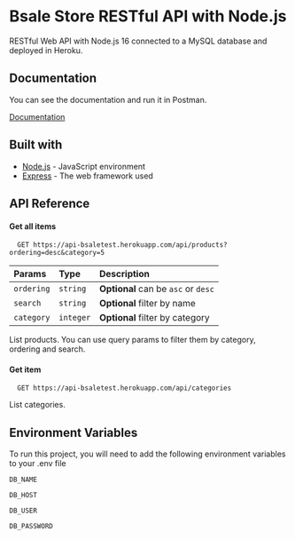 
# Bsale Store RESTful API with Node.js

RESTful Web API with Node.js 16 connected to a MySQL database and deployed in Heroku.

## Documentation

You can see the documentation and run it in Postman.

[Documentation](https://documenter.getpostman.com/view/11816456/2s84DstgJA)


## Built with

- [Node.js](https://nodejs.org/en/)  - JavaScript environment
- [Express](https://expressjs.com/) - The web framework used


## API Reference

#### Get all items

```
  GET https://api-bsaletest.herokuapp.com/api/products?ordering=desc&category=5
```

| Params | Type     | Description                |
| :-------- | :------- | :------------------------- |
| `ordering` | `string` | **Optional** can be `asc` or `desc` |
| `search` | `string` | **Optional** filter by name |
| `category` | `integer` | **Optional** filter by category|

List products. You can use query params to filter them by category, ordering and search.

#### Get item

```
  GET https://api-bsaletest.herokuapp.com/api/categories
```

List categories.


## Environment Variables

To run this project, you will need to add the following environment variables to your .env file

`DB_NAME`

`DB_HOST`

`DB_USER`

`DB_PASSWORD`

